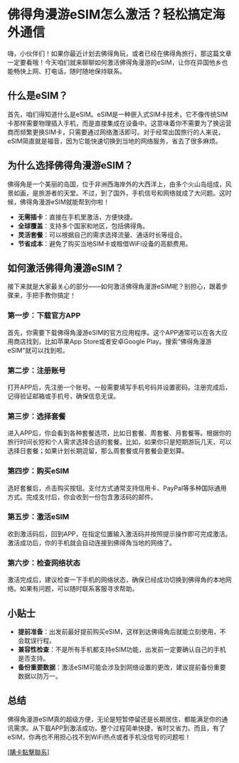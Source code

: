 # 佛得角漫游eSIM怎么激活？轻松搞定海外通信

嗨，小伙伴们！如果你最近计划去佛得角玩，或者已经在佛得角旅行，那这篇文章一定要看哦！今天咱们就来聊聊如何激活佛得角漫游的eSIM，让你在异国他乡也能畅快上网、打电话，随时随地保持联系。

## 什么是eSIM？

首先，咱们得知道什么是eSIM。eSIM是一种嵌入式SIM卡技术，它不像传统SIM卡那样需要物理插入手机，而是直接集成在设备中。这意味着你不需要为了换运营商而频繁更换SIM卡，只需要通过网络激活即可。对于经常出国旅行的人来说，eSIM简直就是福音，因为它能快速切换到当地的网络服务，省去了很多麻烦。

## 为什么选择佛得角漫游eSIM？

佛得角是一个美丽的岛国，位于非洲西海岸外的大西洋上，由多个火山岛组成，风景如画，是旅游者的天堂。不过，到了国外，手机信号和网络就成了大问题。这时候，佛得角漫游eSIM就能帮到你啦！

- **无需插卡**：直接在手机里激活，方便快捷。
- **全球覆盖**：支持多个国家和地区，包括佛得角。
- **灵活套餐**：可以根据自己的需求选择流量、通话时长等组合。
- **节省成本**：避免了购买当地SIM卡或租借WiFi设备的高额费用。

## 如何激活佛得角漫游eSIM？

接下来就是大家最关心的部分——如何激活佛得角漫游eSIM呢？别担心，跟着步骤来，手把手教你搞定！

### 第一步：下载官方APP

首先，你需要下载佛得角漫游eSIM的官方应用程序。这个APP通常可以在各大应用商店找到，比如苹果App Store或者安卓Google Play。搜索“佛得角漫游eSIM”就可以找到啦。

### 第二步：注册账号

打开APP后，先注册一个账号。一般需要填写手机号码并设置密码。注册完成后，记得验证邮箱或手机号，确保信息无误。

### 第三步：选择套餐

进入APP后，你会看到各种套餐选项，比如日套餐、周套餐、月套餐等。根据你的旅行时间长短和个人需求选择合适的套餐。比如，如果你只是短期游玩几天，可以选择日套餐；如果计划长期逗留，那么周套餐或月套餐会更划算。

### 第四步：购买eSIM

选好套餐后，点击购买按钮。支付方式通常支持信用卡、PayPal等多种国际通用方式。完成支付后，你会收到一份包含激活码的邮件。

### 第五步：激活eSIM

收到激活码后，回到APP，在指定位置输入激活码并按照提示操作即可完成激活。激活成功后，你的手机就会自动连接到佛得角当地的网络了。

### 第六步：检查网络状态

激活完成后，建议检查一下手机的网络状态，确保已经成功切换到佛得角的本地网络。如果有问题，可以随时联系客服寻求帮助。

## 小贴士

- **提前准备**：出发前最好提前购买eSIM，这样到达佛得角后就能立刻使用，不会耽误行程。
- **兼容性检查**：不是所有手机都支持eSIM功能，出发前一定要确认自己的手机是否支持。
- **备份重要数据**：激活eSIM可能会涉及到网络设置的更改，建议提前备份重要数据以防万一。

## 总结

佛得角漫游eSIM真的超级方便，无论是短暂停留还是长期居住，都能满足你的通讯需求。从下载APP到激活成功，整个过程简单快捷，省时又省力。而且，有了eSIM，你再也不用担心找不到WiFi热点或者手机没信号的问题啦！

[[購卡點擊聯系](https://t.me/s/esim1088)]